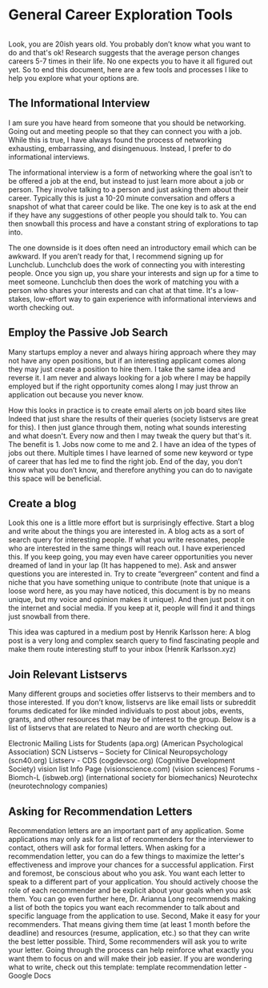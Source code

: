 # General Career Exploration Tools
```{contents}
```
Look, you are 20ish years old. You probably don’t know what you want to do and that's ok! Research suggests that the average person changes careers 5-7 times in their life. No one expects you to have it all figured out yet. So to end this document, here are a few tools and processes I like to help you explore what your options are.

## The Informational Interview
I am sure you have heard from someone that you should be networking. Going out and meeting people so that they can connect you with a job. While this is true, I have always found the process of networking exhausting, embarrassing, and disingenuous. Instead, I prefer to do informational interviews.

The informational interview is a form of networking where the goal isn’t to be offered a job at the end, but instead to just learn more about a job or person. They involve talking to a person and just asking them about their career. Typically this is just a 10-20 minute conversation and offers a snapshot of what that career could be like. The one key is to ask at the end if they have any suggestions of other people you should talk to. You can then snowball this process and have a constant string of explorations to tap into.

The one downside is it does often need an introductory email which can be awkward. If you aren’t ready for that, I recommend signing up for Lunchclub. Lunchclub does the work of connecting you with interesting people. Once you sign up, you share your interests and sign up for a time to meet someone. Lunchclub then does the work of matching you with a person who shares your interests and can chat at that time. It's a low-stakes, low-effort way to gain experience with informational interviews and worth checking out.

## Employ the Passive Job Search
Many startups employ a never and always hiring approach where they may not have any open positions, but if an interesting applicant comes along they may just create a position to hire them. I take the same idea and reverse it. I am never and always looking for a job where I may be happily employed but if the right opportunity comes along I may just throw an application out because you never know. 

How this looks in practice is to create email alerts on job board sites like Indeed that just share the results of their queries (society listservs are great for this). I then just glance through them, noting what sounds interesting and what doesn't. Every now and then I may tweak the query but that's it.  The benefit is 1. Jobs now come to me and 2. I have an idea of the types of jobs out there. Multiple times I have learned of some new keyword or type of career that has led me to find the right job.  End of the day, you don’t know what you don’t know, and therefore anything you can do to navigate this space will be beneficial.

## Create a blog
Look this one is a little more effort but is surprisingly effective. Start a blog and write about the things you are interested in. A blog acts as a sort of search query for interesting people. If what you write resonates, people who are interested in the same things will reach out. I have experienced this. If you keep going, you may even have career opportunities you never dreamed of land in your lap (It has happened to me). Ask and answer questions you are interested in. Try to create “evergreen” content and find a niche that you have something unique to contribute (note that unique is a loose word here, as you may have noticed, this document is by no means unique, but my voice and opinion makes it unique). And then just post it on the internet and social media. If you keep at it, people will find it and things just snowball from there.

This idea was captured in a medium post by Henrik Karlsson here: A blog post is a very long and complex search query to find fascinating people and make them route interesting stuff to your inbox (Henrik Karlsson.xyz)

## Join Relevant Listservs
Many different groups and societies offer listservs to their members and to those interested. If you don’t know, listservs are like email lists or subreddit forums dedicated for like minded individuals to post about jobs, events, grants, and other resources that may be of interest to the group. Below is a list of listservs that are related to Neuro and are worth checking out.

Electronic Mailing Lists for Students (apa.org) (American Psychological Association)
SCN Listservs – Society for Clinical Neuropsychology (scn40.org)
Listserv - CDS (cogdevsoc.org) (Cognitive Development Society)
vision list Info Page (visionscience.com) (vision sciences)
Forums - Biomch-L (isbweb.org) (international society for biomechanics)
Neurotechx (neurotechnology companies)

## Asking for Recommendation Letters
Recommendation letters are an important part of any application. Some applications may only ask for a list of recommenders for the interviewer to contact, others will ask for formal letters. When asking for a recommendation letter, you can do a few things to maximize the letter's effectiveness and improve your chances for a successful application. 
First and foremost, be conscious about who you ask. You want each letter to speak to a different part of your application. You should actively choose the role of each recommender and be explicit about your goals when you ask them.
You can go even further here, Dr. Arianna Long recommends making a list of both the topics you want each recommender to talk about and specific language from the application to use.
Second, Make it easy for your recommenders. That means giving them time (at least 1 month before the deadline) and resources (resume, application, etc.) so that they can write the best letter possible. 
Third, Some recommenders will ask you to write your letter. Going through the process can help reinforce what exactly you want them to focus on and will make their job easier. If you are wondering what to write, check out this template: template recommendation letter - Google Docs
